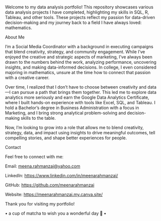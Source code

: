 Welcome to my data analysis portfolio! This repository showcases various data analysis projects I have completed, highlighting my skills in SQL, R, Tableau, and other tools. These projects reflect my passion for data-driven decision-making and my journey back to a field I have always loved: mathematics.

About Me

I’m a Social Media Coordinator with a background in executing campaigns that blend creativity, strategy, and community engagement. While I’ve enjoyed the creative and strategic aspects of marketing, I’ve always been drawn to the numbers behind the work, analyzing performance, uncovering insights, and making data-informed decisions. In college, I even considered majoring in mathematics, unsure at the time how to connect that passion with a creative career.

Over time, I realized that I don’t have to choose between creativity and data—I can pursue a path that brings them together. This led me to explore data analytics more seriously and earn the Google Data Analytics Certificate, where I built hands-on experience with tools like Excel, SQL, and Tableau. I hold a Bachelor’s degree in Business Administration with a focus in Marketing, and I bring strong analytical problem-solving and decision-making skills to the table.

Now, I’m looking to grow into a role that allows me to blend creativity, strategy, data, and impact using insights to drive meaningful outcomes, tell compelling stories, and shape better experiences for people.

Contact

Feel free to connect with me:

Email: meena.rahmanzai@yahoo.com

LinkedIn: https://www.linkedin.com/in/meenarahmanzai/

GitHub: https://github.com/meenarahmanzai

Website: https://meenarahmanzai.my.canva.site/

Thank you for visiting my portfolio! 

• a cup of matcha to wish you a wonderful day 🍵 •
